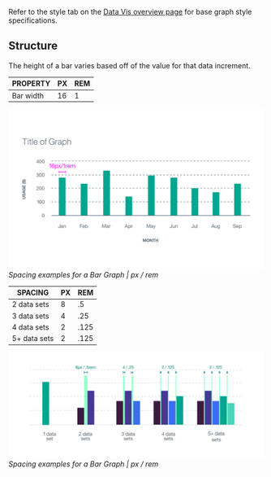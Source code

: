 Refer to the style tab on the [Data Vis overview page](/data-vis/overview/style) for base graph style specifications.

## Structure
The height of a bar varies based off of the value for that data increment.

| PROPERTY             | PX | REM |
|----------------------|----|-----|
| Bar width   			   | 16 |  1  |

![](images/style-base-graph-1.png)
_Spacing examples for a Bar Graph | px / rem_


| SPACING                   | PX | REM  |
|---------------------------|----|------|
| 2 data sets               | 8  | .5   |
| 3 data sets               | 4  | .25  |
| 4 data sets               | 2  | .125 |
| 5+ data sets              | 2  | .125 |

![](images/style-base-graph-2.png)
_Spacing examples for a Bar Graph | px / rem_
